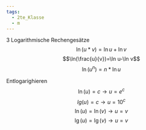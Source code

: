 ```yaml
---
tags:
  - 2te_Klasse
  - m
---
```

3 Logarithmische Rechengesätze 
$$\ln(u*v)=\ln u+\ln v$$
$$\ln(\frac{u}{v})=\ln u-\ln v$$
$$\ln(u^{n})=n*\ln u$$

Entlogarighieren
$$\ln(u)=c → u=e^c$$
$$lg(u)=c → u=10^c$$
$$\ln(u)=\ln(v) →u=v$$
$$\lg(u)=\lg(v) →u=v$$

